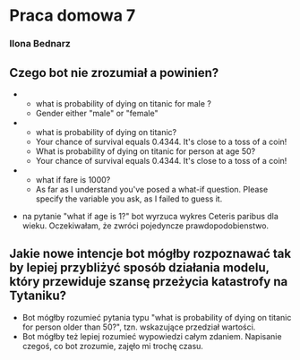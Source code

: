 # Praca domowa 7
### Ilona Bednarz

## Czego bot nie zrozumiał a powinien?

* - what is probability of dying on titanic for male ?
  - Gender either "male" or "female"

* - what is probability of dying on titanic?
  - Your chance of survival equals 0.4344. It's close to a toss of a coin!
  - What is probability of dying on titanic for person at age 50?
  - Your chance of survival equals 0.4344. It's close to a toss of a coin!

*  - what if fare is 1000?
   - As far as I understand you've posed a what-if question. Please specify the variable you ask, as I failed to guess it.

*  na pytanie "what if age is 1?" bot wyrzuca wykres Ceteris paribus dla wieku. Oczekiwałam, że zwróci pojedyncze prawdopodobienstwo.


## Jakie nowe intencje bot mógłby rozpoznawać tak by lepiej przybliżyć sposób działania modelu, który przewiduje szansę przeżycia katastrofy na Tytaniku?

* Bot mógłby rozumieć pytania typu "what is probability of dying on titanic for person older than 50?", tzn. wskazujące przedział wartości.
* Bot mógłby też lepiej rozumieć wypowiedzi całym zdaniem. Napisanie czegoś, co bot zrozumie, zajęło mi trochę czasu.

